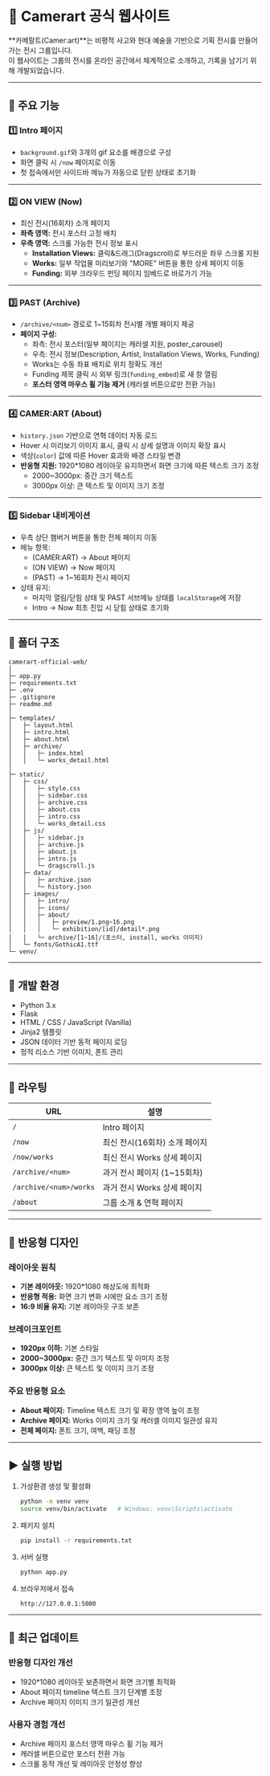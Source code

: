 # 🎨 Camerart 공식 웹사이트

**카메랄트(Camer:art)**는 비평적 사고와 현대 예술을 기반으로 기획 전시를 만들어가는 전시 그룹입니다.  
이 웹사이트는 그룹의 전시를 온라인 공간에서 체계적으로 소개하고, 기록을 남기기 위해 개발되었습니다.

---

## 🚀 주요 기능

### 1️⃣ **Intro 페이지**
- `background.gif`와 3개의 gif 요소를 배경으로 구성
- 화면 클릭 시 `/now` 페이지로 이동
- 첫 접속에서만 사이드바 메뉴가 자동으로 닫힌 상태로 초기화

---

### 2️⃣ **ON VIEW (Now)**
- 최신 전시(16회차) 소개 페이지
- **좌측 영역:** 전시 포스터 고정 배치
- **우측 영역:** 스크롤 가능한 전시 정보 표시
  - **Installation Views:** 클릭&드래그(Dragscroll)로 부드러운 좌우 스크롤 지원
  - **Works:** 일부 작업물 미리보기와 "MORE" 버튼을 통한 상세 페이지 이동
  - **Funding:** 외부 크라우드 펀딩 페이지 임베드로 바로가기 가능

---

### 3️⃣ **PAST (Archive)**
- `/archive/<num>` 경로로 1~15회차 전시별 개별 페이지 제공
- **페이지 구성:**
  - 좌측: 전시 포스터(일부 페이지는 캐러셀 지원, poster_carousel)
  - 우측: 전시 정보(Description, Artist, Installation Views, Works, Funding)
  - Works는 수동 좌표 배치로 위치 정확도 개선
  - Funding 제목 클릭 시 외부 링크(`funding_embed`)로 새 창 열림
  - **포스터 영역 마우스 휠 기능 제거** (캐러셀 버튼으로만 전환 가능)

---

### 4️⃣ **CAMER:ART (About)**
- `history.json` 기반으로 연혁 데이터 자동 로드
- Hover 시 미리보기 이미지 표시, 클릭 시 상세 설명과 이미지 확장 표시
- 색상(`color`) 값에 따른 Hover 효과와 배경 스타일 변경
- **반응형 지원:** 1920*1080 레이아웃 유지하면서 화면 크기에 따른 텍스트 크기 조정
  - 2000~3000px: 중간 크기 텍스트
  - 3000px 이상: 큰 텍스트 및 이미지 크기 조정

---

### 5️⃣ **Sidebar 내비게이션**
- 우측 상단 햄버거 버튼을 통한 전체 페이지 이동
- 메뉴 항목:
  - (CAMER:ART) → About 페이지
  - (ON VIEW) → Now 페이지
  - (PAST) → 1~16회차 전시 페이지
- 상태 유지:
  - 마지막 열림/닫힘 상태 및 PAST 서브메뉴 상태를 `localStorage`에 저장
  - Intro → Now 최초 진입 시 닫힘 상태로 초기화

---

## 📂 폴더 구조

```
camerart-official-web/
│
├─ app.py
├─ requirements.txt
├─ .env
├─ .gitignore
├─ readme.md
│
├─ templates/
│   ├─ layout.html
│   ├─ intro.html
│   ├─ about.html
│   ├─ archive/
│   │   ├─ index.html
│   │   └─ works_detail.html
│
├─ static/
│   ├─ css/
│   │   ├─ style.css
│   │   ├─ sidebar.css
│   │   ├─ archive.css
│   │   ├─ about.css
│   │   ├─ intro.css
│   │   └─ works_detail.css
│   ├─ js/
│   │   ├─ sidebar.js
│   │   ├─ archive.js
│   │   ├─ about.js
│   │   ├─ intro.js
│   │   └─ dragscroll.js
│   ├─ data/
│   │   ├─ archive.json
│   │   └─ history.json
│   ├─ images/
│   │   ├─ intro/
│   │   ├─ icons/
│   │   ├─ about/
│   │   │   ├─ preview/1.png~16.png
│   │   │   └─ exhibition/[id]/detail*.png
│   │   └─ archive/[1~16]/(포스터, install, works 이미지)
│   └─ fonts/GothicA1.ttf
└─ venv/
```

---

## 🔧 개발 환경

- Python 3.x
- Flask
- HTML / CSS / JavaScript (Vanilla)
- Jinja2 템플릿
- JSON 데이터 기반 동적 페이지 로딩
- 정적 리소스 기반 이미지, 폰트 관리

---

## 📄 라우팅

| URL                          | 설명                                |
|------------------------------|-------------------------------------|
| `/`                          | Intro 페이지                        |
| `/now`                       | 최신 전시(16회차) 소개 페이지       |
| `/now/works`                 | 최신 전시 Works 상세 페이지         |
| `/archive/<num>`             | 과거 전시 페이지 (1~15회차)         |
| `/archive/<num>/works`       | 과거 전시 Works 상세 페이지         |
| `/about`                     | 그룹 소개 & 연혁 페이지             |

---

## 🎨 반응형 디자인

### **레이아웃 원칙**
- **기본 레이아웃:** 1920*1080 해상도에 최적화
- **반응형 적용:** 화면 크기 변화 시에만 요소 크기 조정
- **16:9 비율 유지:** 기본 레이아웃 구조 보존

### **브레이크포인트**
- **1920px 이하:** 기본 스타일
- **2000~3000px:** 중간 크기 텍스트 및 이미지 조정
- **3000px 이상:** 큰 텍스트 및 이미지 크기 조정

### **주요 반응형 요소**
- **About 페이지:** Timeline 텍스트 크기 및 확장 영역 높이 조정
- **Archive 페이지:** Works 이미지 크기 및 캐러셀 이미지 일관성 유지
- **전체 페이지:** 폰트 크기, 여백, 패딩 조정

---

## ▶ 실행 방법

1. 가상환경 생성 및 활성화
   ```bash
   python -m venv venv
   source venv/bin/activate   # Windows: venv\Scripts\activate
   ```
2. 패키지 설치
   ```bash
   pip install -r requirements.txt
   ```
3. 서버 실행
   ```bash
   python app.py
   ```
4. 브라우저에서 접속
   ```
   http://127.0.0.1:5000
   ```

---

## 📝 최근 업데이트

### **반응형 디자인 개선**
- 1920*1080 레이아웃 보존하면서 화면 크기별 최적화
- About 페이지 timeline 텍스트 크기 단계별 조정
- Archive 페이지 이미지 크기 일관성 개선

### **사용자 경험 개선**
- Archive 페이지 포스터 영역 마우스 휠 기능 제거
- 캐러셀 버튼으로만 포스터 전환 가능
- 스크롤 동작 개선 및 레이아웃 안정성 향상